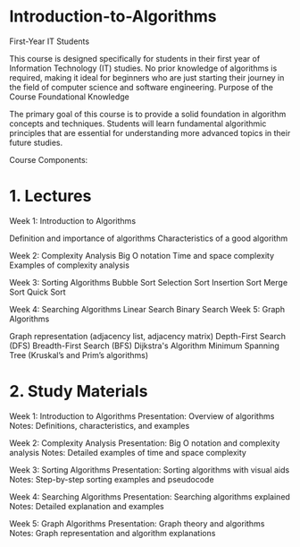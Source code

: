 # Introduction-to-Algorithms
First-Year IT Students

This course is designed specifically for students in their first year of Information Technology (IT) studies.
No prior knowledge of algorithms is required, making it ideal for beginners who are just starting their journey in the field of computer science and software engineering.
Purpose of the Course
Foundational Knowledge

The primary goal of this course is to provide a solid foundation in algorithm concepts and techniques.
Students will learn fundamental algorithmic principles that are essential for understanding more advanced topics in their future studies.


Course Components:
# 1. Lectures
Week 1: Introduction to Algorithms

Definition and importance of algorithms
Characteristics of a good algorithm

Week 2: Complexity Analysis
Big O notation
Time and space complexity
Examples of complexity analysis

Week 3: Sorting Algorithms
Bubble Sort
Selection Sort
Insertion Sort
Merge Sort
Quick Sort

Week 4: Searching Algorithms
Linear Search
Binary Search
Week 5: Graph Algorithms

Graph representation (adjacency list, adjacency matrix)
Depth-First Search (DFS)
Breadth-First Search (BFS)
Dijkstra's Algorithm
Minimum Spanning Tree (Kruskal’s and Prim’s algorithms)

# 2. Study Materials

Week 1: Introduction to Algorithms
Presentation: Overview of algorithms
Notes: Definitions, characteristics, and examples

Week 2: Complexity Analysis
Presentation: Big O notation and complexity analysis
Notes: Detailed examples of time and space complexity

Week 3: Sorting Algorithms
Presentation: Sorting algorithms with visual aids
Notes: Step-by-step sorting examples and pseudocode

Week 4: Searching Algorithms
Presentation: Searching algorithms explained
Notes: Detailed explanation and examples

Week 5: Graph Algorithms
Presentation: Graph theory and algorithms
Notes: Graph representation and algorithm explanations
